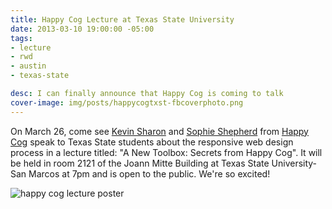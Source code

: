 ```yaml
---
title: Happy Cog Lecture at Texas State University
date: 2013-03-10 19:00:00 -05:00
tags:
- lecture
- rwd
- austin
- texas-state

desc: I can finally announce that Happy Cog is coming to talk
cover-image: img/posts/happycogtxst-fbcoverphoto.png
---
```


On March 26, come see <a href="https://www.twitter.com/kevinsharon" target="_blank">Kevin Sharon</a> and <a href="https://www.twitter.com/sophshepherd" target="_blank">Sophie Shepherd</a> from <a href="https://happycog.com" target="_blank">Happy Cog</a> speak to Texas State students about the responsive web design process in a lecture titled: "A New Toolbox: Secrets from Happy Cog". It will be held in room 2121 of the Joann Mitte Building at Texas State University-San Marcos at 7pm and is open to the public. We're so excited!

<img src="{{site.url}}/static/img/posts/happycogtxst-fbcoverphoto.png" alt="happy cog lecture poster">
